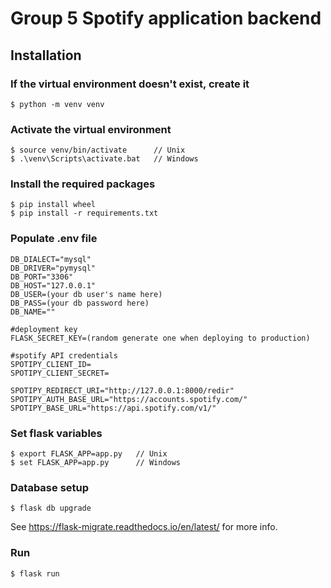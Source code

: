 # Group 5 Spotify application backend

## Installation

### If the virtual environment doesn't exist, create it
```
$ python -m venv venv
```

### Activate the virtual environment 
```
$ source venv/bin/activate      // Unix
$ .\venv\Scripts\activate.bat   // Windows
```

### Install the required packages
```
$ pip install wheel
$ pip install -r requirements.txt
```

### Populate .env file

```
DB_DIALECT="mysql"
DB_DRIVER="pymysql"
DB_PORT="3306"
DB_HOST="127.0.0.1"
DB_USER=(your db user's name here)
DB_PASS=(your db password here)
DB_NAME=""

#deployment key
FLASK_SECRET_KEY=(random generate one when deploying to production)

#spotify API credentials
SPOTIPY_CLIENT_ID=
SPOTIPY_CLIENT_SECRET=

SPOTIPY_REDIRECT_URI="http://127.0.0.1:8000/redir"
SPOTIPY_AUTH_BASE_URL="https://accounts.spotify.com/"
SPOTIPY_BASE_URL="https://api.spotify.com/v1/"
```

### Set flask variables

```
$ export FLASK_APP=app.py   // Unix
$ set FLASK_APP=app.py      // Windows
```

### Database setup
```
$ flask db upgrade
```
See https://flask-migrate.readthedocs.io/en/latest/ for more info.
### Run 
```
$ flask run
```
